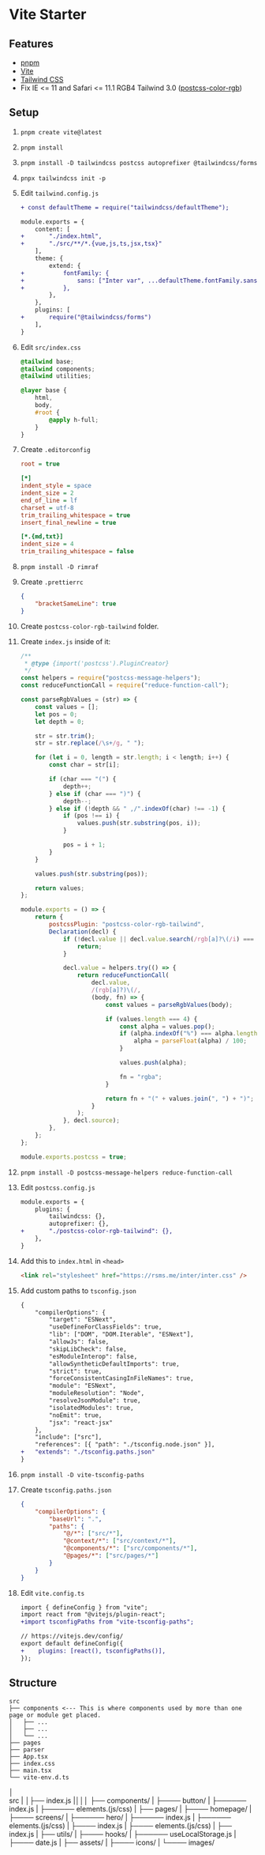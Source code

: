 # Vite Starter

## Features

-   [pnpm](https://pnpm.io/)
-   [Vite](https://vitejs.dev/)
-   [Tailwind CSS](https://tailwindcss.com/)
-   Fix IE <= 11 and Safari <= 11.1 RGB4 Tailwind 3.0 ([postcss-color-rgb](https://github.com/7studio/postcss-color-rgb))

## Setup

1. `pnpm create vite@latest`
2. `pnpm install`
3. `pnpm install -D tailwindcss postcss autoprefixer @tailwindcss/forms`
4. `pnpx tailwindcss init -p`
5. Edit `tailwind.config.js`

    ```diff
    + const defaultTheme = require("tailwindcss/defaultTheme");

    module.exports = {
        content: [
    +       "./index.html",
    +       "./src/**/*.{vue,js,ts,jsx,tsx}"
        ],
        theme: {
            extend: {
    +           fontFamily: {
    +               sans: ["Inter var", ...defaultTheme.fontFamily.sans],
    +           },
            },
        },
        plugins: [
    +       require("@tailwindcss/forms")
        ],
    }
    ```

6. Edit `src/index.css`

    ```css
    @tailwind base;
    @tailwind components;
    @tailwind utilities;

    @layer base {
        html,
        body,
        #root {
            @apply h-full;
        }
    }
    ```

7. Create `.editorconfig`

    ```ini
    root = true

    [*]
    indent_style = space
    indent_size = 2
    end_of_line = lf
    charset = utf-8
    trim_trailing_whitespace = true
    insert_final_newline = true

    [*.{md,txt}]
    indent_size = 4
    trim_trailing_whitespace = false
    ```

8. `pnpm install -D rimraf`
9. Create `.prettierrc`

    ```json
    {
        "bracketSameLine": true
    }
    ```

10. Create `postcss-color-rgb-tailwind` folder.
11. Create `index.js` inside of it:

    ```js
    /**
     * @type {import('postcss').PluginCreator}
     */
    const helpers = require("postcss-message-helpers");
    const reduceFunctionCall = require("reduce-function-call");

    const parseRgbValues = (str) => {
        const values = [];
        let pos = 0;
        let depth = 0;

        str = str.trim();
        str = str.replace(/\s+/g, " ");

        for (let i = 0, length = str.length; i < length; i++) {
            const char = str[i];

            if (char === "(") {
                depth++;
            } else if (char === ")") {
                depth--;
            } else if (!depth && " ,/".indexOf(char) !== -1) {
                if (pos !== i) {
                    values.push(str.substring(pos, i));
                }

                pos = i + 1;
            }
        }

        values.push(str.substring(pos));

        return values;
    };

    module.exports = () => {
        return {
            postcssPlugin: "postcss-color-rgb-tailwind",
            Declaration(decl) {
                if (!decl.value || decl.value.search(/rgb[a]?\(/i) === -1) {
                    return;
                }

                decl.value = helpers.try(() => {
                    return reduceFunctionCall(
                        decl.value,
                        /(rgb[a]?)\(/,
                        (body, fn) => {
                            const values = parseRgbValues(body);

                            if (values.length === 4) {
                                const alpha = values.pop();
                                if (alpha.indexOf("%") === alpha.length - 1) {
                                    alpha = parseFloat(alpha) / 100;
                                }

                                values.push(alpha);

                                fn = "rgba";
                            }

                            return fn + "(" + values.join(", ") + ")";
                        }
                    );
                }, decl.source);
            },
        };
    };

    module.exports.postcss = true;
    ```

12. `pnpm install -D postcss-message-helpers reduce-function-call`
13. Edit `postcss.config.js`

    ```diff
    module.exports = {
        plugins: {
            tailwindcss: {},
            autoprefixer: {},
    +       "./postcss-color-rgb-tailwind": {},
        },
    }
    ```

14. Add this to `index.html` in `<head>`

    ```html
    <link rel="stylesheet" href="https://rsms.me/inter/inter.css" />
    ```

15. Add custom paths to `tsconfig.json`

    ```diff
    {
        "compilerOptions": {
            "target": "ESNext",
            "useDefineForClassFields": true,
            "lib": ["DOM", "DOM.Iterable", "ESNext"],
            "allowJs": false,
            "skipLibCheck": false,
            "esModuleInterop": false,
            "allowSyntheticDefaultImports": true,
            "strict": true,
            "forceConsistentCasingInFileNames": true,
            "module": "ESNext",
            "moduleResolution": "Node",
            "resolveJsonModule": true,
            "isolatedModules": true,
            "noEmit": true,
            "jsx": "react-jsx"
        },
        "include": ["src"],
        "references": [{ "path": "./tsconfig.node.json" }],
    +   "extends": "./tsconfig.paths.json"
    }
    ```

16. `pnpm install -D vite-tsconfig-paths`

17. Create `tsconfig.paths.json`

    ```json
    {
        "compilerOptions": {
            "baseUrl": ".",
            "paths": {
                "@/*": ["src/*"],
                "@context/*": ["src/context/*"],
                "@components/*": ["src/components/*"],
                "@pages/*": ["src/pages/*"]
            }
        }
    }
    ```

18. Edit `vite.config.ts`

    ```diff
    import { defineConfig } from "vite";
    import react from "@vitejs/plugin-react";
    +import tsconfigPaths from "vite-tsconfig-paths";

    // https://vitejs.dev/config/
    export default defineConfig({
    +    plugins: [react(), tsconfigPaths()],
    });
    ```

## Structure

```
src
├── components <--- This is where components used by more than one page or module get placed.
│   ├── ...
│   ├── ...
│   └── ...
├── pages
├── parser
├── App.tsx
├── index.css
├── main.tsx
└── vite-env.d.ts
```

│  
src
| │├── index.js
|│││
├── components/
| ├──── button/
| ├────── index.js
| ├────── elements.(js/css)
| ├── pages/
| ├──── homepage/
| ├──── screens/
| ├────── hero/
| ├────── index.js
| ├────── elements.(js/css)
| ├──── index.js
| ├──── elements.(js/css)
| ├── index.js
| ├── utils/
| ├──── hooks/
| ├────── useLocalStorage.js
| ├──── date.js
| ├── assets/
| ├──── icons/
| └──── images/
